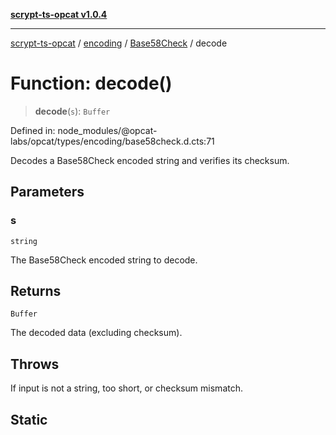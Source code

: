 [**scrypt-ts-opcat v1.0.4**](../../../../../README.md)

***

[scrypt-ts-opcat](../../../../../README.md) / [encoding](../../../README.md) / [Base58Check](../README.md) / decode

# Function: decode()

> **decode**(`s`): `Buffer`

Defined in: node\_modules/@opcat-labs/opcat/types/encoding/base58check.d.cts:71

Decodes a Base58Check encoded string and verifies its checksum.

## Parameters

### s

`string`

The Base58Check encoded string to decode.

## Returns

`Buffer`

The decoded data (excluding checksum).

## Throws

If input is not a string, too short, or checksum mismatch.

## Static
